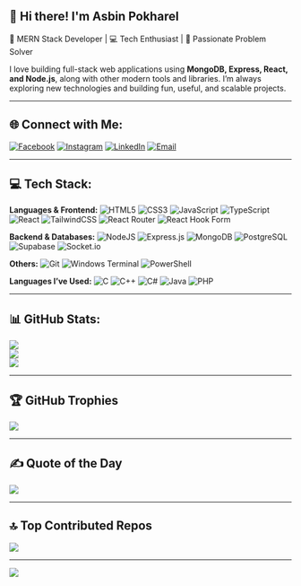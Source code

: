 ## 👋 Hi there! I'm Asbin Pokharel

🚀 MERN Stack Developer | 💻 Tech Enthusiast | 🎯 Passionate Problem Solver

I love building full-stack web applications using **MongoDB, Express, React, and Node.js**, along with other modern tools and libraries. I’m always exploring new technologies and building fun, useful, and scalable projects.

---

## 🌐 Connect with Me:
[![Facebook](https://img.shields.io/badge/Facebook-%231877F2.svg?logo=Facebook&logoColor=white)](https://www.facebook.com/asbin007pokharel/) 
[![Instagram](https://img.shields.io/badge/Instagram-%23E4405F.svg?logo=Instagram&logoColor=white)](https://instagram.com/as_binx) 
[![LinkedIn](https://img.shields.io/badge/LinkedIn-%230077B5.svg?logo=linkedin&logoColor=white)](https://linkedin.com/in/asbin-pokharel-504420229) 
[![Email](https://img.shields.io/badge/Email-D14836?logo=gmail&logoColor=white)](mailto:asbinofficial@gmail.com)

---

## 💻 Tech Stack:
**Languages & Frontend:**
![HTML5](https://img.shields.io/badge/html5-%23E34F26.svg?style=for-the-badge&logo=html5&logoColor=white)
![CSS3](https://img.shields.io/badge/css3-%231572B6.svg?style=for-the-badge&logo=css3&logoColor=white)
![JavaScript](https://img.shields.io/badge/javascript-%23323330.svg?style=for-the-badge&logo=javascript&logoColor=%23F7DF1E)
![TypeScript](https://img.shields.io/badge/typescript-%23007ACC.svg?style=for-the-badge&logo=typescript&logoColor=white)
![React](https://img.shields.io/badge/react-%2320232a.svg?style=for-the-badge&logo=react&logoColor=%2361DAFB)
![TailwindCSS](https://img.shields.io/badge/tailwindcss-%2338B2AC.svg?style=for-the-badge&logo=tailwind-css&logoColor=white)
![React Router](https://img.shields.io/badge/React_Router-CA4245?style=for-the-badge&logo=react-router&logoColor=white)
![React Hook Form](https://img.shields.io/badge/React%20Hook%20Form-%23EC5990.svg?style=for-the-badge&logo=reacthookform&logoColor=white)

**Backend & Databases:**
![NodeJS](https://img.shields.io/badge/node.js-%2343853D.svg?style=for-the-badge&logo=node.js&logoColor=white)
![Express.js](https://img.shields.io/badge/express.js-%23404d59.svg?style=for-the-badge&logo=express&logoColor=%2361DAFB)
![MongoDB](https://img.shields.io/badge/mongodb-%2347A248.svg?style=for-the-badge&logo=mongodb&logoColor=white)
![PostgreSQL](https://img.shields.io/badge/postgres-%23316192.svg?style=for-the-badge&logo=postgresql&logoColor=white)
![Supabase](https://img.shields.io/badge/Supabase-3ECF8E?style=for-the-badge&logo=supabase&logoColor=white)
![Socket.io](https://img.shields.io/badge/Socket.io-black?style=for-the-badge&logo=socket.io&badgeColor=010101)

**Others:**
![Git](https://img.shields.io/badge/git-%23F05033.svg?style=for-the-badge&logo=git&logoColor=white)
![Windows Terminal](https://img.shields.io/badge/Windows%20Terminal-%234D4D4D.svg?style=for-the-badge&logo=windows-terminal&logoColor=white)
![PowerShell](https://img.shields.io/badge/PowerShell-%235391FE.svg?style=for-the-badge&logo=powershell&logoColor=white)

**Languages I’ve Used:**
![C](https://img.shields.io/badge/c-%2300599C.svg?style=for-the-badge&logo=c&logoColor=white)
![C++](https://img.shields.io/badge/c++-%2300599C.svg?style=for-the-badge&logo=c%2B%2B&logoColor=white)
![C#](https://img.shields.io/badge/c%23-%23239120.svg?style=for-the-badge&logo=csharp&logoColor=white)
![Java](https://img.shields.io/badge/java-%23ED8B00.svg?style=for-the-badge&logo=openjdk&logoColor=white)
![PHP](https://img.shields.io/badge/php-%23777BB4.svg?style=for-the-badge&logo=php&logoColor=white)

---

## 📊 GitHub Stats:
![](https://github-readme-stats.vercel.app/api?username=asbin007&theme=dark&hide_border=false&include_all_commits=true&count_private=true)<br/>
![](https://nirzak-streak-stats.vercel.app/?user=asbin007&theme=dark&hide_border=false)<br/>
![](https://github-readme-stats.vercel.app/api/top-langs/?username=asbin007&theme=dark&hide_border=false&layout=compact)

---

## 🏆 GitHub Trophies
![](https://github-profile-trophy.vercel.app/?username=asbin007&theme=radical&no-frame=false&no-bg=true&margin-w=4)

---

## ✍️ Quote of the Day
![](https://quotes-github-readme.vercel.app/api?type=horizontal&theme=radical)

---

## 🔝 Top Contributed Repos
![](https://github-contributor-stats.vercel.app/api?username=asbin007&limit=5&theme=dark&combine_all_yearly_contributions=true)

---

[![](https://visitcount.itsvg.in/api?id=asbin007&icon=0&color=0)](https://visitcount.itsvg.in)

<!-- Proudly created with GPRM (https://gprm.itsvg.in) -->
